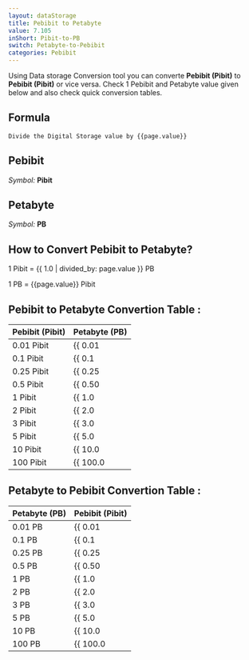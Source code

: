 ```yaml
---
layout: dataStorage
title: Pebibit to Petabyte
value: 7.105
inShort: Pibit-to-PB
switch: Petabyte-to-Pebibit
categories: Pebibit
---
```


Using Data storage Conversion tool you can converte **Pebibit (Pibit)** to **Pebibit (Pibit)** or vice versa. Check 1 Pebibit and Petabyte value given below and also check quick conversion tables.

## Formula
`Divide the Digital Storage value by {{page.value}}`

## Pebibit
*Symbol:* **Pibit**

## Petabyte
*Symbol:* **PB**

## How to Convert Pebibit to Petabyte?

1 Pibit = {{ 1.0 | divided_by: page.value }} PB

1 PB = {{page.value}} Pibit


## Pebibit to Petabyte Convertion Table :

| Pebibit (Pibit) | Petabyte (PB) |
| ---- | ---- |
| 0.01 Pibit | {{ 0.01 | divided_by: page.value }} PB |
| 0.1 Pibit | {{ 0.1 | divided_by: page.value }} PB |
| 0.25 Pibit | {{ 0.25 | divided_by: page.value }} PB |
| 0.5 Pibit | {{ 0.50 | divided_by: page.value }} PB |
| 1 Pibit | {{ 1.0 | divided_by: page.value }} PB |
| 2 Pibit | {{ 2.0 | divided_by: page.value }} PB |
| 3 Pibit | {{ 3.0 | divided_by: page.value }} PB |
| 5 Pibit | {{ 5.0 | divided_by: page.value }} PB |
| 10 Pibit | {{ 10.0 | divided_by: page.value }} PB |
| 100 Pibit | {{ 100.0 | divided_by: page.value }} PB |

## Petabyte to Pebibit Convertion Table :

| Petabyte (PB) | Pebibit (Pibit) |
| ---- | ---- |
| 0.01 PB | {{ 0.01 | times: page.value }} Pibit |
| 0.1 PB | {{ 0.1 | times: page.value }} Pibit |
| 0.25 PB | {{ 0.25 | times: page.value }} Pibit |
| 0.5 PB | {{ 0.50 | times: page.value }} Pibit |
| 1 PB | {{ 1.0 | times: page.value }} Pibit |
| 2 PB | {{ 2.0 | times: page.value }} Pibit |
| 3 PB | {{ 3.0 | times: page.value }} Pibit |
| 5 PB | {{ 5.0 | times: page.value }} Pibit |
| 10 PB | {{ 10.0 | times: page.value }} Pibit |
| 100 PB | {{ 100.0 | times: page.value }} Pibit |


<script>
document.getElementById('selectInput')[19].selected = true
document.getElementById('selectOutput')[20].selected = true
</script>
